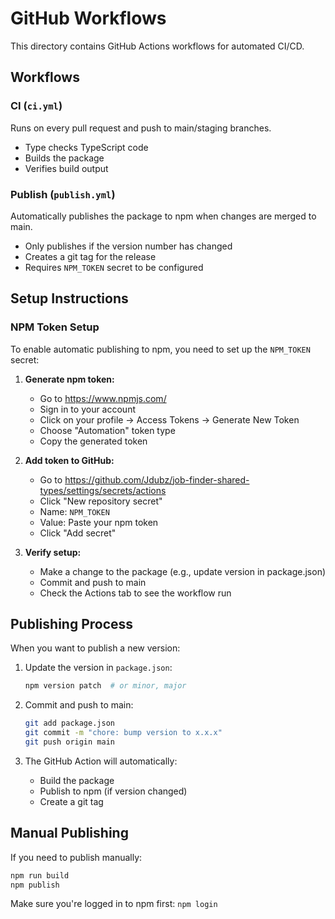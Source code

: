 # GitHub Workflows

This directory contains GitHub Actions workflows for automated CI/CD.

## Workflows

### CI (`ci.yml`)
Runs on every pull request and push to main/staging branches.
- Type checks TypeScript code
- Builds the package
- Verifies build output

### Publish (`publish.yml`)
Automatically publishes the package to npm when changes are merged to main.
- Only publishes if the version number has changed
- Creates a git tag for the release
- Requires `NPM_TOKEN` secret to be configured

## Setup Instructions

### NPM Token Setup

To enable automatic publishing to npm, you need to set up the `NPM_TOKEN` secret:

1. **Generate npm token:**
   - Go to https://www.npmjs.com/
   - Sign in to your account
   - Click on your profile → Access Tokens → Generate New Token
   - Choose "Automation" token type
   - Copy the generated token

2. **Add token to GitHub:**
   - Go to https://github.com/Jdubz/job-finder-shared-types/settings/secrets/actions
   - Click "New repository secret"
   - Name: `NPM_TOKEN`
   - Value: Paste your npm token
   - Click "Add secret"

3. **Verify setup:**
   - Make a change to the package (e.g., update version in package.json)
   - Commit and push to main
   - Check the Actions tab to see the workflow run

## Publishing Process

When you want to publish a new version:

1. Update the version in `package.json`:
   ```bash
   npm version patch  # or minor, major
   ```

2. Commit and push to main:
   ```bash
   git add package.json
   git commit -m "chore: bump version to x.x.x"
   git push origin main
   ```

3. The GitHub Action will automatically:
   - Build the package
   - Publish to npm (if version changed)
   - Create a git tag

## Manual Publishing

If you need to publish manually:

```bash
npm run build
npm publish
```

Make sure you're logged in to npm first: `npm login`

